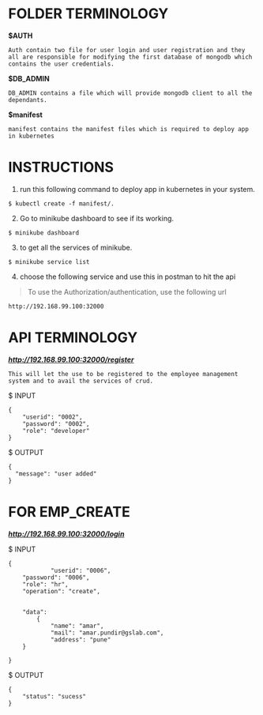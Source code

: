# FOLDER TERMINOLOGY

**$AUTH**
```
Auth contain two file for user login and user registration and they all are responsible for modifying the first database of mongodb which contains the user credentials.
```
**$DB_ADMIN**
```
DB_ADMIN contains a file which will provide mongodb client to all the dependants.
```
**$manifest**
```
manifest contains the manifest files which is required to deploy app in kubernetes 
```

# INSTRUCTIONS

1. run this following command to deploy app in kubernetes in your system.
```
$ kubectl create -f manifest/.
```

2. Go to minikube dashboard to see if its working.
```
$ minikube dashboard
```
3. to get all the services of minikube.
```
$ minikube service list
```
4. choose the following service and use this in postman to hit the api

> To use the Authorization/authentication, use the following url

```
http://192.168.99.100:32000
```

# API TERMINOLOGY

***http://192.168.99.100:32000/register***

```
This will let the use to be registered to the employee management system and to avail the services of crud.
```
$ INPUT

```
{
	"userid": "0002",
	"password": "0002",
	"role": "developer"
}
```

$ OUTPUT

```
{
  "message": "user added"
}
```
# FOR EMP_CREATE
***http://192.168.99.100:32000/login***

$ INPUT
```
{
			"userid": "0006",
	"password": "0006",
	"role": "hr",
	"operation": "create",
	
	
	"data":
		{
			"name": "amar",
			"mail": "amar.pundir@gslab.com",
			"address": "pune"	
	}
		
}
```
$ OUTPUT

```
{
    "status": "sucess"
}
```
